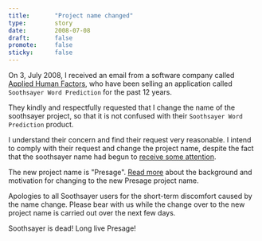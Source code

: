 ```yaml
---
title:       "Project name changed"
type:        story
date:        2008-07-08
draft:       false
promote:     false
sticky:      false
---
```


On 3, July 2008, I received an email from a software company called [Applied Human Factors](http://www.ahf-net.com/), who have been selling an application called ``Soothsayer Word Prediction`` for the past 12 years.

They kindly and respectfully requested that I change the name of the soothsayer project, so that it is not confused with their ``Soothsayer Word Prediction`` product.

<!--more-->

I understand their concern and find their request very reasonable.
I intend to comply with their request and change the project name, despite the fact that the soothsayer name had begun to [receive some attention](http://www.linux.com/feature/135093).

The new project name is "Presage". [Read more](/about/project_name_change/) about the background and motivation for changing to the new Presage project name.

Apologies to all Soothsayer users for the short-term discomfort caused by the name change. Please bear with us while the change over to the new project name is carried out over the next few days.

Soothsayer is dead! Long live Presage!
